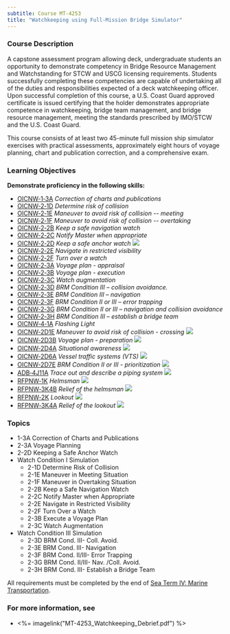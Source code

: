 ```yaml
---
subtitle: Course MT-4253
title: "Watchkeeping using Full-Mission Bridge Simulator"
---
```


### Course Description

A capstone assessment program allowing deck, undergraduate students an opportunity to demonstrate competency in Bridge Resource Management and Watchstanding for STCW and USCG licensing requirements. Students successfully completing these competencies are capable of undertaking all of the duties and responsibilities expected of a deck watchkeeping officer. Upon successful completion of this course, a U.S. Coast Guard approved certificate is issued certifying that the holder demonstrates appropriate competence in watchkeeping, bridge team management, and bridge resource management, meeting the standards prescribed by IMO/STCW and the U.S. Coast Guard.

This course consists of at least two 45-minute full mission ship simulator exercises with practical assessments, approximately eight hours of voyage planning, chart and publication correction, and a comprehensive exam.


### Learning Objectives


**Demonstrate proficiency in the following skills:**

* [OICNW‑1‑3A]( {{site.baseurl}}/assessments/Deck/OICNW-1-3A) *Correction of charts and publications*
* [OICNW‑2‑1D]( {{site.baseurl}}/assessments/Deck/OICNW-2-1D) *Determine risk of collision*
* [OICNW‑2‑1E]( {{site.baseurl}}/assessments/Deck/OICNW-2-1E) *Maneuver to avoid risk of collision -- meeting*
* [OICNW‑2‑1F]( {{site.baseurl}}/assessments/Deck/OICNW-2-1F) *Maneuver to avoid risk of collision -- overtaking*
* [OICNW‑2‑2B]( {{site.baseurl}}/assessments/Deck/OICNW-2-2B) *Keep a safe navigation watch*
* [OICNW‑2‑2C]( {{site.baseurl}}/assessments/Deck/OICNW-2-2C) *Notify Master when appropriate*
* [OICNW‑2‑2D]( {{site.baseurl}}/assessments/Deck/OICNW-2-2D) *Keep a safe anchor watch* ![]({{site.baseurl}}/assets/images/mod.jpg)
* [OICNW‑2‑2E]( {{site.baseurl}}/assessments/Deck/OICNW-2-2E) *Navigate in restricted visibility*
* [OICNW‑2‑2F]( {{site.baseurl}}/assessments/Deck/OICNW-2-2F) *Turn over a watch*
* [OICNW‑2‑3A]( {{site.baseurl}}/assessments/Deck/OICNW-2-3A) *Voyage plan - appraisal*
* [OICNW‑2‑3B]( {{site.baseurl}}/assessments/Deck/OICNW-2-3B) *Voyage plan - execution*
* [OICNW‑2‑3C]( {{site.baseurl}}/assessments/Deck/OICNW-2-3C) *Watch augmentation*
* [OICNW‑2‑3D]( {{site.baseurl}}/assessments/Deck/OICNW-2-3D) *BRM Condition III – collision avoidance.*
* [OICNW‑2‑3E]( {{site.baseurl}}/assessments/Deck/OICNW-2-3E) *BRM Condition III – navigation*
* [OICNW‑2‑3F]( {{site.baseurl}}/assessments/Deck/OICNW-2-3F) *BRM Condition II or III – error trapping*
* [OICNW‑2‑3G]( {{site.baseurl}}/assessments/Deck/OICNW-2-3G) *BRM Condition II or III – navigation and collision avoidance*
* [OICNW‑2‑3H]( {{site.baseurl}}/assessments/Deck/OICNW-2-3H) *BRM Condition III – establish a bridge team*
* [OICNW‑4‑1A]( {{site.baseurl}}/assessments/Deck/OICNW-4-1A) *Flashing Light*
* [OICNW‑2D1E]( {{site.baseurl}}/assessments/Deck/OICNW-2D1E) *Maneuver to avoid risk of collision - crossing* ![]({{site.baseurl}}/assets/images/new.jpg)
* [OICNW‑2D3B]( {{site.baseurl}}/assessments/Deck/OICNW-2D3B) *Voyage plan - preparation* ![]({{site.baseurl}}/assets/images/new.jpg)
* [OICNW‑2D4A]( {{site.baseurl}}/assessments/Deck/OICNW-2D4A) *Situational awareness* ![]({{site.baseurl}}/assets/images/new.jpg)
* [OICNW‑2D6A]( {{site.baseurl}}/assessments/Deck/OICNW-2D6A) *Vessel traffic systems (VTS)* ![]({{site.baseurl}}/assets/images/new.jpg)
* [OICNW‑2D7E]( {{site.baseurl}}/assessments/Deck/OICNW-2D7E) *BRM Condition II or III - prioritization* ![]({{site.baseurl}}/assets/images/new.jpg)
* [ADB‑4J11A]( {{site.baseurl}}/assessments/Deck/ADB-4J11A) *Trace out and describe a piping system* ![]({{site.baseurl}}/assets/images/new.jpg)
* [RFPNW‑1K]( {{site.baseurl}}/assessments/Deck/RFPNW-1K) *Helmsman* ![]({{site.baseurl}}/assets/images/new.jpg)
* [RFPNW‑3K4B]( {{site.baseurl}}/assessments/Deck/RFPNW-3K4B) *Relief of the helmsman* ![]({{site.baseurl}}/assets/images/new.jpg)
* [RFPNW‑2K]( {{site.baseurl}}/assessments/Deck/RFPNW-2K) *Lookout* ![]({{site.baseurl}}/assets/images/new.jpg)
* [RFPNW‑3K4A]( {{site.baseurl}}/assessments/Deck/RFPNW-3K4A) *Relief of the lookout* ![]({{site.baseurl}}/assets/images/new.jpg)

### Topics

* 1-3A Correction of Charts and Publications
* 2-3A Voyage Planning
* 2-2D Keeping a Safe Anchor Watch 
* Watch Condition I Simulation
	*  2-1D Determine Risk of Collision
	*  2-1E Maneuver in Meeting Situation
	*  2-1F Maneuver in Overtaking Situation
	*  2-2B Keep a Safe Navigation Watch
	*  2-2C Notify Master when Appropriate
	*  2-2E Navigate in Restricted Visibility
	*  2-2F Turn Over a Watch
	*  2-3B Execute a Voyage Plan
	*  2-3C Watch Augmentation
* Watch Condition III Simulation
	*  2-3D BRM Cond. III- Coll. Avoid.
	*  2-3E BRM Cond. III- Navigation
	*  2-3F BRM Cond. II/III- Error Trapping
	*  2-3G BRM Cond. II/III- Nav. /Coll. Avoid.
	*  2-3H BRM Cond. III- Establish a Bridge Team

All requirements must be completed by the end of [Sea Term IV: Marine Transportation](mt4371).

### For more information, see 

* <%= imagelink("MT-4253_Watchkeeping_Debrief.pdf") %> 



